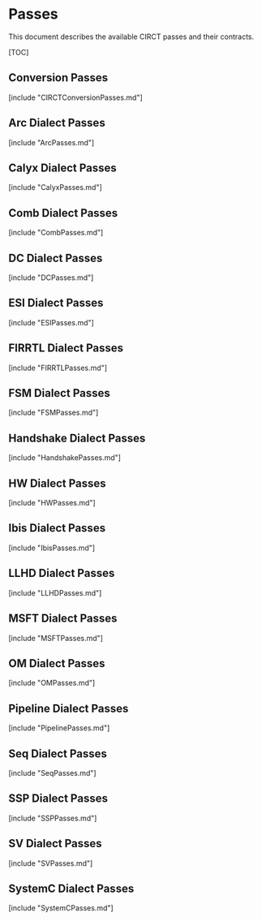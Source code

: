 # Passes

This document describes the available CIRCT passes and their contracts.

[TOC]

## Conversion Passes

[include "CIRCTConversionPasses.md"]

## Arc Dialect Passes

[include "ArcPasses.md"]

## Calyx Dialect Passes

[include "CalyxPasses.md"]

## Comb Dialect Passes

[include "CombPasses.md"]

## DC Dialect Passes

[include "DCPasses.md"]

## ESI Dialect Passes

[include "ESIPasses.md"]

## FIRRTL Dialect Passes

[include "FIRRTLPasses.md"]

## FSM Dialect Passes

[include "FSMPasses.md"]

## Handshake Dialect Passes

[include "HandshakePasses.md"]

## HW Dialect Passes

[include "HWPasses.md"]

## Ibis Dialect Passes

[include "IbisPasses.md"]

## LLHD Dialect Passes

[include "LLHDPasses.md"]

## MSFT Dialect Passes

[include "MSFTPasses.md"]

## OM Dialect Passes

[include "OMPasses.md"]

## Pipeline Dialect Passes

[include "PipelinePasses.md"]

## Seq Dialect Passes

[include "SeqPasses.md"]

## SSP Dialect Passes

[include "SSPPasses.md"]

## SV Dialect Passes

[include "SVPasses.md"]

## SystemC Dialect Passes

[include "SystemCPasses.md"]

